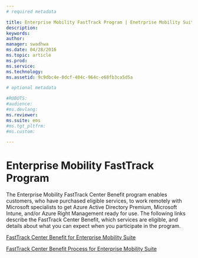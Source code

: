 ```yaml
---
# required metadata

title: Enterprise Mobility FastTrack Program | Enetrprise Mobility Suite
description:
keywords:
author: 
manager: swadhwa
ms.date: 04/28/2016
ms.topic: article
ms.prod:
ms.service:
ms.technology:
ms.assetid: 9c9dbc4e-0dcf-404c-964c-e68fb3ca5d5a

# optional metadata

#ROBOTS:
#audience:
#ms.devlang:
ms.reviewer: 
ms.suite: ems
#ms.tgt_pltfrm:
#ms.custom:

---
```


# Enterprise Mobility FastTrack Program
The Enterprise Mobility FastTrack Center Benefit program enables customers, who have purchased eligible services, to work remotely with Microsoft specialists to get Azure Active Directory Premium, Microsoft Intune, and/or Azure Right Management ready for use. The following links describe the FastTrack Center Benefit, which services are eligible, and details about what you can expect when you participate in the program.

[FastTrack Center Benefit for Enterprise Mobility Suite](fasttrack-center-benefit-for-enterprise-mobility-suite-ems.md)

[FastTrack Center Benefit Process for Enterprise Mobility Suite](fasttrack-center-benefit-process-for-enterprise-mobility-suite-ems.md)



